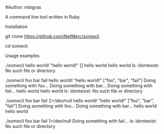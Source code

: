 #Author: mbigras

A command line tool written in Ruby.

Installation

git clone https://github.com/NetMerc/somecli

cd somecli

Usage examples

./somecli
hello world!
"hello world!"
[]
hello world
hello world
ls: idontexist: No such file or directory

./somecli foo bar fail
hello world!
"hello world!"
["foo", "bar", "fail"]
Doing something with foo...
Doing something with bar...
Doing something with fail...
hello world
hello world
ls: idontexist: No such file or directory

./somecli foo bar fail 2>/dev/null
hello world!
"hello world!"
["foo", "bar", "fail"]
Doing something with foo...
Doing something with bar...
hello world
hello world

./somecli foo bar fail 1>/dev/null
Doing something with fail...
ls: idontexist: No such file or directory
